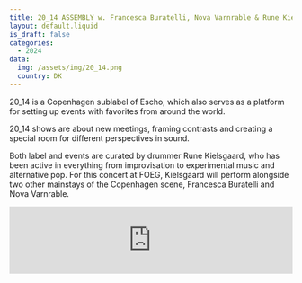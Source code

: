 ```yaml
---
title: 20_14 ASSEMBLY w. Francesca Buratelli, Nova Varnrable & Rune Kielsgaard
layout: default.liquid
is_draft: false
categories:
  - 2024
data:
  img: /assets/img/20_14.png
  country: DK
---
```


20_14 is a Copenhagen sublabel of Escho, which also serves as a platform for setting up events with favorites from around the world. 

20_14 shows are about new meetings, framing contrasts and creating a special room for different perspectives in sound. 

Both label and events are curated by drummer Rune Kielsgaard, who has been active in everything from improvisation to experimental music and alternative pop. For this concert at FOEG, Kielsgaard will perform alongside two other mainstays of the Copenhagen scene, Francesca Buratelli and Nova Varnrable. 

<iframe style="border: 0; width: 100%; height: 120px;" src="https://bandcamp.com/EmbeddedPlayer/album=155282948/size=large/bgcol=ffffff/linkcol=0687f5/tracklist=false/artwork=small/transparent=true/" seamless><a href="https://2014assembly.bandcamp.com/album/trio-1">TRIO 1 by 20_14 Assembly</a></iframe>

